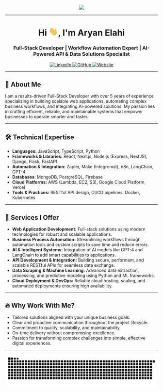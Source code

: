 <p align="center">
  <img src="https://github.com/thompsonemerson/thompsonemerson/raw/master/cover-thompson.png" height="200"/>
</p>
<hr>

<h1 align="center">Hi <img src="https://raw.githubusercontent.com/ABSphreak/ABSphreak/master/gifs/Hi.gif" width="30px">, I'm Aryan Elahi</h1>
<h3 align="center">Full-Stack Developer | Workflow Automation Expert | AI-Powered API & Data Solutions Specialist</h3>


<p align="center">
  <a href="https://www.linkedin.com/in/aryan-faghirollahy-30b4aa246/" target="_blank">
    <img src="https://cdn.jsdelivr.net/npm/simple-icons@3.0.1/icons/linkedin.svg" alt="LinkedIn" height="30" width="40"/>
  </a>
  <a href="https://github.com/AryanElahi" target="_blank">
    <img src="https://cdn.jsdelivr.net/npm/simple-icons@3.0.1/icons/github.svg" alt="GitHub" height="30" width="40"/>
  </a>
  <a href="https://aryanfg.ir" target="_blank">
    <img src="https://cdn.jsdelivr.net/npm/simple-icons@3.0.1/icons/googlechrome.svg" alt="Website" height="30" width="40"/>
  </a>
</p>

---

## 🚀 About Me

I am a results-driven Full-Stack Developer with over 5 years of experience specializing in building scalable web applications, automating complex business workflows, and integrating AI-powered solutions. My passion lies in crafting efficient, reliable, and maintainable systems that empower businesses to operate smarter and faster.

---

## 🛠️ Technical Expertise

- **Languages:** JavaScript, TypeScript, Python  
- **Frameworks & Libraries:** React, Next.js, Node.js (Express, NestJS), Django, Flask, FastAPI  
- **Automation & Integration:** Zapier, Make (Integromat), n8n, LangChain, GPT-4  
- **Databases:** MongoDB, PostgreSQL, Firebase  
- **Cloud Platforms:** AWS (Lambda, EC2, S3), Google Cloud Platform, Vercel  
- **Tools & Practices:** RESTful API design, CI/CD pipelines, Docker, Kubernetes  

---

## 💼 Services I Offer

- **Web Application Development:** Full-stack solutions using modern technologies for robust and scalable applications.  
- **Business Process Automation:** Streamlining workflows through automation tools and custom scripts to save time and reduce errors.  
- **AI & Intelligent Systems:** Integration of AI models like GPT-4 and LangChain to add smart capabilities to applications.  
- **API Development & Integration:** Building secure, performant, and scalable RESTful APIs for seamless data exchange.  
- **Data Scraping & Machine Learning:** Advanced data extraction, processing, and predictive modeling using Python and ML frameworks.  
- **Cloud Deployment & DevOps:** Reliable cloud hosting, scaling, and automated deployments ensuring high availability.

---

## 🔥 Why Work With Me?

- Tailored solutions aligned with your unique business goals.  
- Clear and proactive communication throughout the project lifecycle.  
- Commitment to quality, scalability, and maintainability.  
- On-time delivery without compromising excellence.  
- Passion for transforming complex challenges into simple, effective digital experiences.

---

<p align="center">
  <img src="https://github.com/7oSkaaa/7oSkaaa/blob/output/github-contribution-grid-snake.svg" alt="GitHub Contributions" />
</p>
